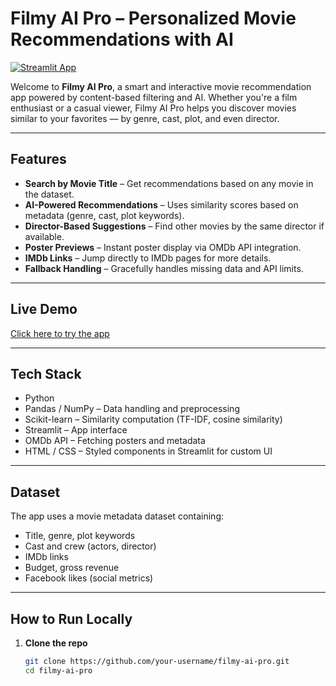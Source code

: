 # Filmy AI Pro – Personalized Movie Recommendations with AI

[![Streamlit App](https://img.shields.io/badge/Launch%20App-Click%20Here-brightgreen?style=for-the-badge)](https://filmy-ai-pro.streamlit.app/)

Welcome to **Filmy AI Pro**, a smart and interactive movie recommendation app powered by content-based filtering and AI. Whether you're a film enthusiast or a casual viewer, Filmy AI Pro helps you discover movies similar to your favorites — by genre, cast, plot, and even director.

---

## Features

- **Search by Movie Title** – Get recommendations based on any movie in the dataset.
- **AI-Powered Recommendations** – Uses similarity scores based on metadata (genre, cast, plot keywords).
- **Director-Based Suggestions** – Find other movies by the same director if available.
- **Poster Previews** – Instant poster display via OMDb API integration.
- **IMDb Links** – Jump directly to IMDb pages for more details.
- **Fallback Handling** – Gracefully handles missing data and API limits.

---

## Live Demo

[Click here to try the app](https://filmy-ai-pro.streamlit.app/)

---

## Tech Stack

- Python
- Pandas / NumPy – Data handling and preprocessing
- Scikit-learn – Similarity computation (TF-IDF, cosine similarity)
- Streamlit – App interface
- OMDb API – Fetching posters and metadata
- HTML / CSS – Styled components in Streamlit for custom UI

---

## Dataset

The app uses a movie metadata dataset containing:
- Title, genre, plot keywords
- Cast and crew (actors, director)
- IMDb links
- Budget, gross revenue
- Facebook likes (social metrics)

---

## How to Run Locally

1. **Clone the repo**
   ```bash
   git clone https://github.com/your-username/filmy-ai-pro.git
   cd filmy-ai-pro
